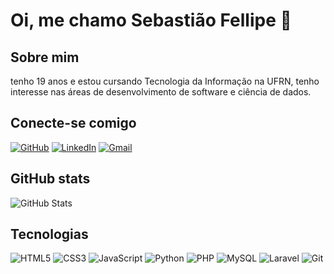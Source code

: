 # Oi, me chamo Sebastião Fellipe 👋

## Sobre mim
tenho 19 anos e estou cursando Tecnologia da Informação na UFRN, tenho interesse nas áreas de desenvolvimento de software e ciência de dados.

## Conecte-se comigo
[![GitHub](https://img.shields.io/badge/github-%23121011.svg?style=for-the-badge&logo=github&logoColor=white)](https://github.com/SebastiaoFellipe)
[![LinkedIn](https://img.shields.io/badge/LinkedIn-0E76A8?style=for-the-badge&logo=linkedin&logoColor=fff)](https://www.linkedin.com/in/sebastiao-fellipe/)
[![Gmail](https://img.shields.io/badge/Gmail-D14836?style=for-the-badge&logo=gmail&logoColor=white)](mailto:sebaslopes369@gmail.com)

## GitHub stats
![GitHub Stats](https://github-readme-stats.vercel.app/api?username=SebastiaoFellipe&theme=transparent&bg_color=0000&border_color=30A3DC&show_icons=true&icon_color=30A3DC&title_color=30A3DC&text_color=FFF)

## Tecnologias
![HTML5](https://img.shields.io/badge/html5-444.svg?style=for-the-badge&logo=html5&logoColor=%23E34F26)
![CSS3](https://img.shields.io/badge/css3-444.svg?style=for-the-badge&logo=css3&logoColor=%231572B6)
![JavaScript](https://img.shields.io/badge/javascript-444.svg?style=for-the-badge&logo=javascript&logoColor=%23F7DF1E)
![Python](https://img.shields.io/badge/python-444?style=for-the-badge&logo=python&logoColor=3670A0)
![PHP](https://img.shields.io/badge/php-444.svg?style=for-the-badge&logo=php&logoColor=%23777BB4)
![MySQL](https://img.shields.io/badge/mysql-444.svg?style=for-the-badge&logo=mysql&logoColor=%2300f)
![Laravel](https://img.shields.io/badge/laravel-444.svg?style=for-the-badge&logo=laravel&logoColor=%23FF2D20)
![Git](https://img.shields.io/badge/git-444.svg?style=for-the-badge&logo=git&logoColor=%23F05033)


